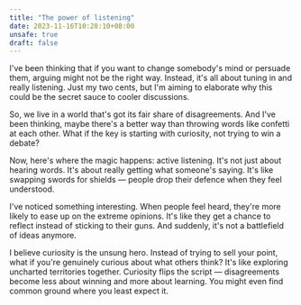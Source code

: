 ```yaml
---
title: "The power of listening"
date: 2023-11-16T10:28:10+08:00
unsafe: true
draft: false
---
```


I've been thinking that if you want to change somebody's mind or persuade them, arguing might not be the right way. Instead, it's all about tuning in and really listening. Just my two cents, but I'm aiming to elaborate why this could be the secret sauce to cooler discussions.

So, we live in a world that's got its fair share of disagreements. And I've been thinking, maybe there's a better way than throwing words like confetti at each other. What if the key is starting with curiosity, not trying to win a debate? 

Now, here's where the magic happens: active listening. It's not just about hearing words. It's about really getting what someone's saying. It's like swapping swords for shields — people drop their defence when they feel understood. 

I've noticed something interesting. When people feel heard, they're more likely to ease up on the extreme opinions. It's like they get a chance to reflect instead of sticking to their guns. And suddenly, it's not a battlefield of ideas anymore.

I believe curiosity is the unsung hero. Instead of trying to sell your point, what if you're genuinely curious about what others think? It's like exploring uncharted territories together. Curiosity flips the script — disagreements become less about winning and more about learning. You might even find common ground where you least expect it.
